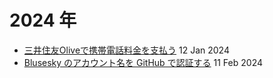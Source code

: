 # 2024 年

- [三井住友Oliveで携帯電話料金を支払う](20240112.md) 12 Jan 2024
- [Blusesky のアカウント名を GitHub で認証する](20240211.md) 11 Feb 2024

